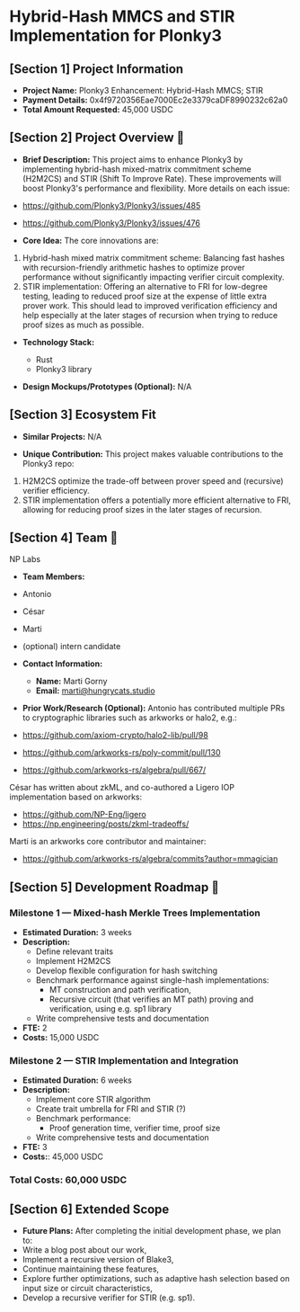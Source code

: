 # Hybrid-Hash MMCS and STIR Implementation for Plonky3

## [Section 1] Project Information

- **Project Name:** Plonky3 Enhancement: Hybrid-Hash MMCS; STIR
- **Payment Details:** 0x4f9720356Eae7000Ec2e3379caDF8990232c62a0
- **Total Amount Requested:** 45,000 USDC

## [Section 2] Project Overview :page_facing_up:

- **Brief Description:**
This project aims to enhance Plonky3 by implementing hybrid-hash mixed-matrix commitment scheme (H2M2CS) and STIR (Shift To Improve Rate). These improvements will boost Plonky3's performance and flexibility.
More details on each issue:
- https://github.com/Plonky3/Plonky3/issues/485
- https://github.com/Plonky3/Plonky3/issues/476

- **Core Idea:**
The core innovations are:
1. Hybrid-hash mixed matrix commitment scheme: Balancing fast hashes with recursion-friendly arithmetic hashes to optimize prover performance without significantly impacting verifier circuit complexity.
2. STIR implementation: Offering an alternative to FRI for low-degree testing, leading to reduced proof size at the expense of little extra prover work. This should lead to improved verification efficiency and help especially at the later stages of recursion when trying to reduce proof sizes as much as possible.

- **Technology Stack:**
  - Rust
  - Plonky3 library

- **Design Mockups/Prototypes (Optional):**
N/A

## [Section 3] Ecosystem Fit

- **Similar Projects:**
N/A

- **Unique Contribution:**
This project makes valuable contributions to the Plonky3 repo:
1. H2M2CS optimize the trade-off between prover speed and (recursive) verifier efficiency.
2. STIR implementation offers a potentially more efficient alternative to FRI, allowing for reducing proof sizes in the later stages of recursion. 

## [Section 4] Team :busts_in_silhouette:
NP Labs

- **Team Members:**
- Antonio
- César
- Marti
- (optional) intern candidate

- **Contact Information:**
  - **Name:** Marti Gorny
  - **Email:** marti@hungrycats.studio

- **Prior Work/Research (Optional):**
Antonio has contributed multiple PRs to cryptographic libraries such as arkworks or halo2, e.g.:
- https://github.com/axiom-crypto/halo2-lib/pull/98
- https://github.com/arkworks-rs/poly-commit/pull/130
- https://github.com/arkworks-rs/algebra/pull/667/

César has written about zkML, and co-authored a Ligero IOP implementation based on arkworks:
- https://github.com/NP-Eng/ligero
- https://np.engineering/posts/zkml-tradeoffs/

Marti is an arkworks core contributor and maintainer:
- https://github.com/arkworks-rs/algebra/commits?author=mmagician

## [Section 5] Development Roadmap :open_book:

### Milestone 1 — Mixed-hash Merkle Trees Implementation

- **Estimated Duration:** 3 weeks
- **Description:** 
  - Define relevant traits
  - Implement H2M2CS
  - Develop flexible configuration for hash switching
  - Benchmark performance against single-hash implementations:
    - MT construction and path verification,
    - Recursive circuit (that verifies an MT path) proving and verification, using e.g. sp1 library
  - Write comprehensive tests and documentation
- **FTE:** 2
- **Costs:** 15,000 USDC

### Milestone 2 — STIR Implementation and Integration

- **Estimated Duration:** 6 weeks
- **Description:** 
  - Implement core STIR algorithm
  - Create trait umbrella for FRI and STIR (?)
  - Benchmark performance:
    - Proof generation time, verifier time, proof size
  - Write comprehensive tests and documentation
- **FTE:** 3
- **Costs:**: 45,000 USDC

### Total Costs: 60,000 USDC

## [Section 6] Extended Scope

- **Future Plans:**
After completing the initial development phase, we plan to:
- Write a blog post about our work,
- Implement a recursive version of Blake3,
- Continue maintaining these features,
- Explore further optimizations, such as adaptive hash selection based on input size or circuit characteristics,
- Develop a recursive verifier for STIR (e.g. sp1).
